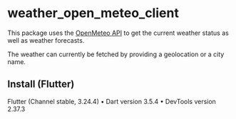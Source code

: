 # weather_open_meteo_client
This package uses the [OpenMeteo API](https://open-meteo.com/) to get the current weather status as well as weather forecasts.

The weather can currently be fetched by providing a geolocation or a city name.

## Install (Flutter)
Flutter (Channel stable, 3.24.4)
• Dart version 3.5.4
• DevTools version 2.37.3

